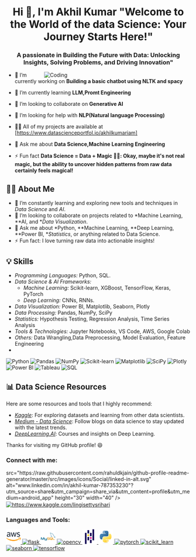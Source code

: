 <h1 align="center">Hi 👋, I'm Akhil Kumar  "Welcome to the World of the data Science: Your Journey Starts Here!"</h1>
<h3 align="center">A passionate in Building the Future with Data: Unlocking Insights, Solving Problems, and Driving Innovation"</h3>
<img align="right" alt="Coding" width="400" src="https://www.simontechway.com/wp-content/uploads/2020/04/dev-gif.gif">

- 🔭 I’m currently working on **Building a basic chatbot using NLTK and spacy**

- 🌱 I’m currently learning **LLM,Promt Engineering**

- 👯 I’m looking to collaborate on **Generative AI**

- 🤝 I’m looking for help with **NLP(Natural language Processing)**

- 👨‍💻 All of my projects are available at [https://www.datascienceportfol.io/akhilkumariam]

- 💬 Ask me about **Data Science,Machine Learning Engineering**

- ⚡ Fun fact **Data Science = Data + Magic 🧙‍♂: Okay, maybe it's not real magic, but the ability to uncover hidden patterns from raw data certainly feels magical!**


## 👨‍💻 About Me
- 🌱 I’m constantly learning and exploring new tools and techniques in *Data Science* and *AI*.
- 👯 I’m looking to collaborate on projects related to *Machine Learning, **AI, and **Data Visualization*.
- 💬 Ask me about *Python, **Machine Learning, **Deep Learning, **Power BI, **Statistics*, or anything related to Data Science.
- ⚡ Fun fact: I love turning raw data into actionable insights!

## 💡 Skills

- *Programming Languages:* Python, SQL.
- *Data Science & AI Frameworks:* 
  - *Machine Learning:* Scikit-learn, XGBoost, TensorFlow, Keras, PyTorch
  - *Deep Learning:* CNNs, RNNs.
- *Data Visualization:* Power BI, Matplotlib, Seaborn, Plotly
- *Data Processing:* Pandas, NumPy, SciPy
- *Statistics:* Hypothesis Testing, Regression Analysis, Time Series Analysis
- *Tools & Technologies:*  Jupyter Notebooks, VS Code, AWS, Google Colab
- *Others:* Data Wrangling,Data Preprocessing, Model Evaluation, Feature Engineering
- 

![Python](https://img.shields.io/badge/Python-3776AB?style=for-the-badge&logo=python&logoColor=white)
![Pandas](https://img.shields.io/badge/Pandas-150458?style=for-the-badge&logo=pandas&logoColor=white)
![NumPy](https://img.shields.io/badge/Numpy-013243?style=for-the-badge&logo=numpy&logoColor=white)
![Scikit-learn](https://img.shields.io/badge/Scikit--learn-F7931E?style=for-the-badge&logo=scikit-learn&logoColor=white)
![Matplotlib](https://img.shields.io/badge/Matplotlib-0769AD?style=for-the-badge&logo=matplotlib&logoColor=white)
![SciPy](https://img.shields.io/badge/SciPy-8CAAE6?style=for-the-badge&logo=scipy&logoColor=white)
![Plotly](https://img.shields.io/badge/Plotly-239120?style=for-the-badge&logo=plotly&logoColor=white)
![Power BI](https://img.shields.io/badge/PowerBI-F2C811?style=for-the-badge&logo=powerbi&logoColor=black)
![Tableau](https://img.shields.io/badge/Tableau-E97627?style=for-the-badge&logo=tableau&logoColor=white)
![SQL](https://img.shields.io/badge/SQL-4479A1?style=for-the-badge&logo=postgresql&logoColor=white)


## 📊 Data Science Resources

Here are some resources and tools that I highly recommend:

- *[Kaggle](https://www.kaggle.com/)*: For exploring datasets and learning from other data scientists.
- *[Medium - Data Science](https://medium.com/)*: Follow blogs on data science to stay updated with the latest trends.
- *[DeepLearning.AI](https://www.deeplearning.ai/)*: Courses and insights on Deep Learning.


Thanks for visiting my GitHub profile! 😄

<h3 align="left">Connect with me:</h3>
<p align="left">
src="https://raw.githubusercontent.com/rahuldkjain/github-profile-readme-generator/master/src/images/icons/Social/linked-in-alt.svg" alt="www.linkedin.com/in/akhil-kumar-787353230"?utm_source=share&utm_campaign=share_via&utm_content=profile&utm_medium=android_app" height="30" width="40" /></a>
<a href="https://kaggle.com/https://https://www.kaggle.com/akhil9652" target="blank"><img align="center" src="https://raw.githubusercontent.com/rahuldkjain/github-profile-readme-generator/master/src/images/icons/Social/kaggle.svg" alt="https://www.kaggle.com/lingisettysrihari" height="30" width="40" /></a>

<h3 align="left">Languages and Tools:</h3>
<p align="left"> <a href="https://aws.amazon.com" target="_blank" rel="noreferrer"> <img src="https://raw.githubusercontent.com/devicons/devicon/master/icons/amazonwebservices/amazonwebservices-original-wordmark.svg" alt="aws" width="40" height="40"/> </a> <a href="https://flask.palletsprojects.com/" target="_blank" rel="noreferrer"> <img src="https://www.vectorlogo.zone/logos/pocoo_flask/pocoo_flask-icon.svg" alt="flask" width="40" height="40"/> </a> <a href="https://www.mysql.com/" target="_blank" rel="noreferrer"> <img src="https://raw.githubusercontent.com/devicons/devicon/master/icons/mysql/mysql-original-wordmark.svg" alt="mysql" width="40" height="40"/> </a> <a href="https://opencv.org/" target="_blank" rel="noreferrer"> <img src="https://www.vectorlogo.zone/logos/opencv/opencv-icon.svg" alt="opencv" width="40" height="40"/> </a> <a href="https://pandas.pydata.org/" target="_blank" rel="noreferrer"> <img src="https://raw.githubusercontent.com/devicons/devicon/2ae2a900d2f041da66e950e4d48052658d850630/icons/pandas/pandas-original.svg" alt="pandas" width="40" height="40"/> </a> <a href="https://www.python.org" target="_blank" rel="noreferrer"> <img src="https://raw.githubusercontent.com/devicons/devicon/master/icons/python/python-original.svg" alt="python" width="40" height="40"/> </a> <a href="https://pytorch.org/" target="_blank" rel="noreferrer"> <img src="https://www.vectorlogo.zone/logos/pytorch/pytorch-icon.svg" alt="pytorch" width="40" height="40"/> </a> <a href="https://scikit-learn.org/" target="_blank" rel="noreferrer"> <img src="https://upload.wikimedia.org/wikipedia/commons/0/05/Scikit_learn_logo_small.svg" alt="scikit_learn" width="40" height="40"/> </a> <a href="https://seaborn.pydata.org/" target="_blank" rel="noreferrer"> <img src="https://seaborn.pydata.org/_images/logo-mark-lightbg.svg" alt="seaborn" width="40" height="40"/> </a> <a href="https://www.tensorflow.org" target="_blank" rel="noreferrer"> <img src="https://www.vectorlogo.zone/logos/tensorflow/tensorflow-icon.svg" alt="tensorflow" width="40" height="40"/> </a> </p>


